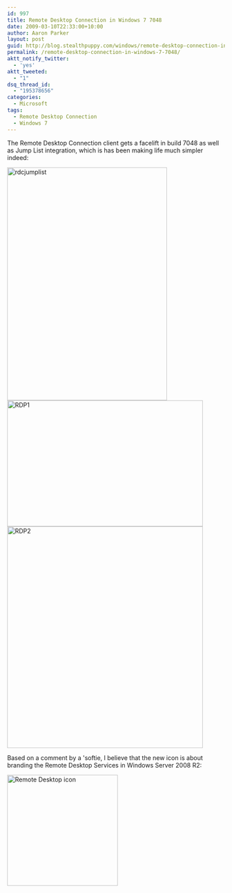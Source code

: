```yaml
---
id: 997
title: Remote Desktop Connection in Windows 7 7048
date: 2009-03-10T22:33:00+10:00
author: Aaron Parker
layout: post
guid: http://blog.stealthpuppy.com/windows/remote-desktop-connection-in-windows-7-7048
permalink: /remote-desktop-connection-in-windows-7-7048/
aktt_notify_twitter:
  - 'yes'
aktt_tweeted:
  - "1"
dsq_thread_id:
  - "195378656"
categories:
  - Microsoft
tags:
  - Remote Desktop Connection
  - Windows 7
---
```

The Remote Desktop Connection client gets a facelift in build 7048 as well as Jump List integration, which is has been making life much simpler indeed:

<img class="alignnone size-full wp-image-1007" title="rdcjumplist" src="https://stealthpuppy.com/media/2009/03/rdcjumplist.png" alt="rdcjumplist" width="370" height="538" srcset="https://stealthpuppy.com/media/2009/03/rdcjumplist.png 370w, https://stealthpuppy.com/media/2009/03/rdcjumplist-206x300.png 206w" sizes="(max-width: 370px) 100vw, 370px" /> 

<img style="border-bottom: 0px; border-left: 0px; display: inline; border-top: 0px; border-right: 0px" title="RDP1" src="https://stealthpuppy.com/media/2009/03/rdp1.png" border="0" alt="RDP1" width="453" height="291" /> 

<img style="border-bottom: 0px; border-left: 0px; display: inline; border-top: 0px; border-right: 0px" title="RDP2" src="https://stealthpuppy.com/media/2009/03/rdp2.png" border="0" alt="RDP2" width="453" height="512" /> 

Based on a comment by a 'softie, I believe that the new icon is about branding the Remote Desktop Services in Windows Server 2008 R2:

<img class="alignnone size-full wp-image-999" title="Remote Desktop icon" src="https://stealthpuppy.com/media/2009/03/remotedesktop.png" alt="Remote Desktop icon" width="256" height="256" srcset="https://stealthpuppy.com/media/2009/03/remotedesktop.png 256w, https://stealthpuppy.com/media/2009/03/remotedesktop-150x150.png 150w" sizes="(max-width: 256px) 100vw, 256px" />
